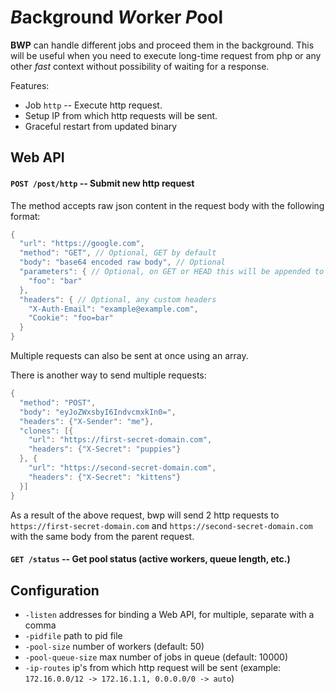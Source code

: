 # *B*ackground *W*orker *P*ool

**BWP** can handle different jobs and proceed them in the background. This will be useful when you need to execute long-time request from php or any other *fast* context without possibility of waiting for a response.

Features:
- Job `http` -- Execute http request.
- Setup IP from which http requests will be sent.
- Graceful restart from updated binary


## Web API

#### `POST /post/http` -- Submit new http request
The method accepts raw json content in the request body with the following format:
```D
{
  "url": "https://google.com",
  "method": "GET", // Optional, GET by default
  "body": "base64 encoded raw body", // Optional
  "parameters": { // Optional, on GET or HEAD this will be appended to the url, othervise parameters will be in the POST args
    "foo": "bar"
  },
  "headers": { // Optional, any custom headers
    "X-Auth-Email": "example@example.com",
    "Cookie": "foo=bar"
  }
}
```
Multiple requests can also be sent at once using an array.

There is another way to send multiple requests:
```D
{
  "method": "POST",
  "body": "eyJoZWxsbyI6IndvcmxkIn0=",
  "headers": {"X-Sender": "me"},
  "clones": [{
    "url": "https://first-secret-domain.com",
    "headers": {"X-Secret": "puppies"}
  }, {
    "url": "https://second-secret-domain.com",
    "headers": {"X-Secret": "kittens"}
  }]
}
```
As a result of the above request, bwp will send 2 http requests to `https://first-secret-domain.com` and `https://second-secret-domain.com`
with the same body from the parent request.

#### `GET /status` -- Get pool status (active workers, queue length, etc.)


## Configuration
- `-listen` addresses for binding a Web API, for multiple, separate with a comma
- `-pidfile` path to pid file
- `-pool-size` number of workers (default: 50)
- `-pool-queue-size` max number of jobs in queue (default: 10000)
- `-ip-routes` ip's from which http request will be sent (example: `172.16.0.0/12 -> 172.16.1.1, 0.0.0.0/0 -> auto`)
